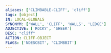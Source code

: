 ```yaml
---
aliases: ['CLIMBABLE-CLIFF', 'cliff']
tags: [object]
IN: LOCAL-GLOBALS
SYNONYM: ['WALL', 'CLIFF', 'WALLS', 'LEDGE']
ADJECTIVE: ['ROCKY', 'SHEER']
DESC: "cliff"
ACTION: CLIFF-OBJECT
FLAGS: ['NDESCBIT', 'CLIMBBIT']
---
```

